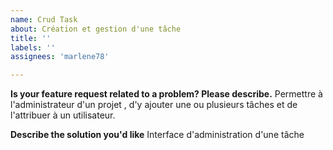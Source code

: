 ```yaml
---
name: Crud Task
about: Création et gestion d'une tâche
title: ''
labels: ''
assignees: 'marlene78'

---
```


**Is your feature request related to a problem? Please describe.**
Permettre à l'administrateur d'un projet , d'y ajouter une ou plusieurs tâches et de l'attribuer 
à un utilisateur. 

**Describe the solution you'd like**
Interface d'administration d'une tâche

